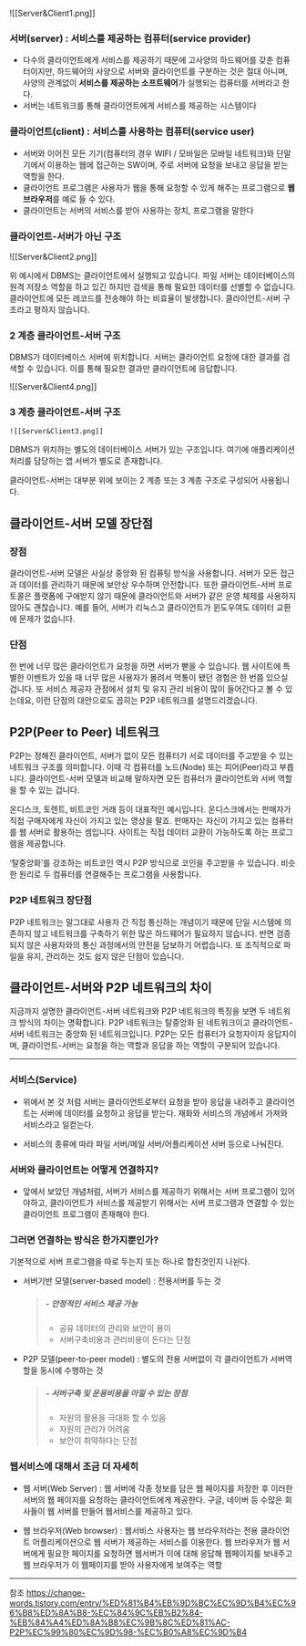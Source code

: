 

![[Server&Client1.png]]



### 서버(server) : 서비스를 제공하는 컴퓨터(service provider)

- 다수의 클라이언트에게 서비스를 제공하기 때문에 고사양의 하드웨어를 갖춘 컴퓨터이지만, 하드웨어의 사양으로 서버와 클라이언트를 구분하는 것은 절대 아니며, 사양의 관계없이 **서비스를 제공하는 소프트웨어**가 실행되는 컴퓨터를 서버라고 한다.
- 서버는 네트워크를 통해 클라이언트에게 서비스를 제공하는 시스템이다




### 클라이언트(client) : 서비스를 사용하는 컴퓨터(service user)

- 서버와 이어진 모든 기기(컴퓨터의 경우 WIFI / 모바일은 모바일 네트워크)와 단말기에서 이용하는 웹에 접근하는 SW이며, 주로 서버에 요청을 보내고 응답을 받는 역할을 한다.
- 클라이언트 프로그램은 사용자가 웹을 통해 요청할 수 있게 해주는 프로그램으로 **웹 브라우저**를 예로 들 수 있다.
- 클라이언트는 서버의 서비스를 받아 사용하는 장치, 프로그램을 말한다



### 클라이언트-서버가 아닌 구조



![[Server&Client2.png]]

위 예시에서 DBMS는 클라이언트에서 실행되고 있습니다. 파일 서버는 데이터베이스의 원격 저장소 역할을 하고 있긴 하지만 검색을 통해 필요한 데이터를 선별할 수 없습니다. 클라이언트에 모든 레코드를 전송해야 하는 비효율이 발생합니다. 클라이언트-서버 구조라고 평하지 않습니다.

### 2 계층 클라이언트-서버 구조

DBMS가 데이터베이스 서버에 위치합니다. 서버는 클라이언트 요청에 대한 결과를 검색할 수 있습니다. 이를 통해 필요한 결과만 클라이언트에 응답합니다.


![[Server&Client4.png]]




### 3 계층 클라이언트-서버 구조

	![[Server&Client3.png]]

DBMS가 위치하는 별도의 데이터베이스 서버가 있는 구조입니다. 여기에 애플리케이션 처리를 담당하는 앱 서버가 별도로 존재합니다.

클라이언트-서버는 대부분 위에 보이는 2 계층 또는 3 계층 구조로 구성되어 사용됩니다. 

## 클라이언트-서버 모델 장단점

### 장점

클라이언트-서버 모델은 사실상 중앙화 된 컴퓨팅 방식을 사용합니다. 서버가 모든 접근과 데이터를 관리하기 때문에 보안상 우수하며 안전합니다. 또한 클라이언트-서버 프로토콜은 플랫폼에 구애받지 않기 때문에 클라이언트와 서버가 같은 운영 체제를 사용하지 않아도 괜찮습니다. 예를 들어, 서버가 리눅스고 클라이언트가 윈도우여도 데이터 교환에 문제가 없습니다.

### 단점

한 번에 너무 많은 클라이언트가 요청을 하면 서버가 뻗을 수 있습니다. 웹 사이트에 특별한 이벤트가 있을 때 너무 많은 사용자가 몰려서 먹통이 됐던 경험은 한 번쯤 있으실 겁니다. 또 서비스 제공자 관점에서 설치 및 유지 관리 비용이 많이 들어간다고 볼 수 있는데요, 이런 단점의 대안으로도 꼽히는 P2P 네트워크를 설명드리겠습니다.

## P2P(Peer to Peer) 네트워크

P2P는 정해진 클라이언트, 서버가 없이 모든 컴퓨터가 서로 데이터를 주고받을 수 있는 네트워크 구조를 의미합니다. 이때 각 컴퓨터를 노드(Node) 또는 피어(Peer)라고 부릅니다. 클라이언트-서버 모델과 비교해 말하자면 모든 컴퓨터가 클라이언트와 서버 역할을 할 수 있는 겁니다.

온디스크, 토렌트, 비트코인 거래 등이 대표적인 예시입니다. 온디스크에서는 판매자가 직접 구매자에게 자신이 가지고 있는 영상을 팔죠. 판매자는 자신이 가지고 있는 컴퓨터를 웹 서버로 활용하는 셈입니다. 사이트는 직접 데이터 교환이 가능하도록 하는 프로그램을 제공합니다.

‘탈중앙화’를 강조하는 비트코인 역시 P2P 방식으로 코인을 주고받을 수 있습니다. 비슷한 원리로 두 컴퓨터를 연결해주는 프로그램을 사용합니다.

### P2P 네트워크 장단점

P2P 네트워크는 말그대로 사용자 간 직접 통신하는 개념이기 때문에 단일 시스템에 의존하지 않고 네트워크를 구축하기 위한 많은 하드웨어가 필요하지 않습니다. 반면 검증되지 않은 사용자와의 통신 과정에서의 안전을 담보하기 어렵습니다. 또 조직적으로 파일을 유지, 관리하는 것도 쉽지 않은 단점이 있습니다.

## 클라이언트-서버와 P2P 네트워크의 차이

지금까지 설명한 클라이언트-서버 네트워크와 P2P 네트워크의 특징을 보면 두 네트워크 방식의 차이는 명확합니다. P2P 네트워크는 탈중앙화 된 네트워크이고 클라이언트-서버 네트워크는 중앙화 된 네트워크입니다. P2P는 모든 컴퓨터가 요청자이자 응답자이며, 클라이언트-서버는 요청을 하는 역할과 응답을 하는 역할이 구분되어 있습니다.





--- 

### 서비스(Service)

- 위에서 본 것 처럼 서버는 클라이언트로부터 요청을 받아 응답을 내려주고 클라이언트는 서버에 데이터를 요청하고 응답을 받는다. 재화와 서비스의 개념에서 가져와 서비스라고 일컫는다.
    
- 서비스의 종류에 따라 파일 서버/메일 서버/어플리케이션 서버 등으로 나눠진다.
    

### 서버와 클라이언트는 어떻게 연결하지?

- 앞에서 보았던 개념처럼, 서버가 서비스를 제공하기 위해서는 서버 프로그램이 있어야하고, 클라이언트가 서비스를 제공받기 위해서는 서버 프로그램과 연결할 수 있는 클라이언트 프로그램이 존재해야 한다.

### 그러면 연결하는 방식은 한가지뿐인가?

기본적으로 서버 프로그램을 따로 두는지 또는 하나로 합친것인지 나뉜다.

- 서버기반 모델(server-based model) : 전용서버를 두는 것
    
    > ##### - 안정적인 서비스 제공 가능  
    > - 공유 데이터의 관리와 보안이 용이  
    > - 서버구축비용과 관리비용이 든다는 단점
    
- P2P 모델(peer-to-peer model) : 별도의 전용 서버없이 각 클라이언트가 서버역할을 동시에 수행하는 것
    
    > ##### - 서버구축 및 운용비용을 아낄 수 있는 장점  
    > - 자원의 활용을 극대화 할 수 있음  
    > - 자원의 관리가 어려움  
    > - 보안이 취약하다는 단점
    

### 웹서비스에 대해서 조금 더 자세히

- 웹 서버(Web Server) : 웹 서버에 각종 정보를 담은 웹 페이지를 저장한 후 이러한 서버의 웹 페이지를 요청하는 클라이언트에게 제공한다. 구글, 네이버 등 수많은 회사들이 웹 서버를 만들어 웹서비스를 제공하고 있다.
    
- 웹 브라우저(Web browser) : 웹서비스 사용자는 웹 브라우저라는 전용 클라이언트 어플리케이션으로 웹 서버가 제공하는 서비스를 이용한다. 웹 브라우저가 웹 서버에게 필요한 페이지를 요청하면 웹서버가 이에 대해 응답해 웹페이지를 보내주고 웹 브라우저가 이 웹페이지를 받아 사용자에게 보여주는 역할







---
참조
https://change-words.tistory.com/entry/%ED%81%B4%EB%9D%BC%EC%9D%B4%EC%96%B8%ED%8A%B8-%EC%84%9C%EB%B2%84-%EB%84%A4%ED%8A%B8%EC%9B%8C%ED%81%AC-P2P%EC%99%80%EC%9D%98-%EC%B0%A8%EC%9D%B4